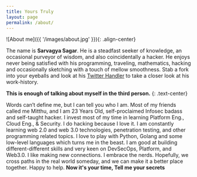 ```yaml
---
title: Yours Truly
layout: page
permalink: /about/
---
```


![About me]({{ '/images/about.jpg' }}){: .align-center}

The name is **Sarvagya Sagar**. He is a steadfast seeker of knowledge, an occasional purveyor of wisdom, and also coincidentally a hacker. He enjoys never being satisfied with his programming, traveling, mathematics, hacking and occasionally sketching with a touch of mellow smoothness. Stab a fork into your eyeballs and look at his [Twitter Handler](https://twitter.com/iamsarvagyaa) to take a closer look at his work-history. 

**This is enough of talking about myself in the third person.**
{: .text-center}

Words can’t define me, but I can tell you who I am. Most of my friends called me Mitthu, and I am 23 Years Old, self-proclaimed Infosec badass and self-taught hacker. I invest most of my time in learning Platform Eng., Cloud Eng., & Security. I do hacking because I love it. I am constantly learning web 2.0 and web 3.0 technologies, penetration testing, and other programming related topics. I love to play with Python, Golang and some low-level languages which turns me in the beast. I am good at building different-different skills and very keen on DevSecOps, Platform, and Web3.0. I like making new connections. I embrace the nerds. Hopefully, we cross paths in the real world someday, and we can make it a better place together. Happy to help. **Now it's your time, Tell me your secrets**
